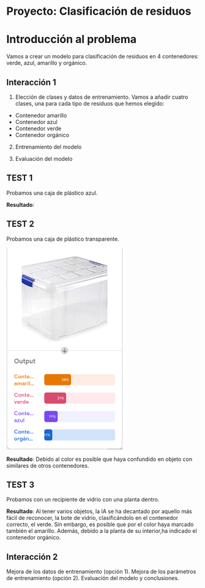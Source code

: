 # Proyecto: Clasificación de residuos

# Introducción al problema

Vamos a crear un modelo para clasificación de residuos en 4 contenedores: verde, azul, amarillo y orgánico.

## Interacción 1

1. Elección de clases y datos de entrenamiento.
Vamos a añadir cuatro clases, una para cada tipo de residuos que hemos elegido:

* Contenedor amarillo
* Contenedor azul
* Contenedor verde
* Contenedor orgánico

2. Entrenamiento del modelo

3. Evaluación del modelo

## TEST 1

Probamos una caja de plástico azul.


__Resultado__:

## TEST 2
Probamos una caja de plástico transparente.

![](https://github.com/puiig/IA-docs/blob/main/Primer%20intento%20IA.png)


__Resultado__: Debido al color es posible que haya confundido en objeto con similares de otros contenedores.

## TEST 3
Probamos con un recipiente de vidrio con una planta dentro.

__Resultado__: Al tener varios objetos, la IA se ha decantado por aquello más fácil de reconocer, la bote de vidrio, clasificándolo en el contenedor correcto, el verde. Sin embargo, es posible que por el color haya marcado también el amarillo. Además, debido a la planta de su interior,ha indicado el contenedor orgánico.

## Interacción 2 

Mejora de los datos de entrenamiento (opción 1).
Mejora de los parámetros de entrenamiento (opción 2).
Evaluación del modelo y conclusiones.
